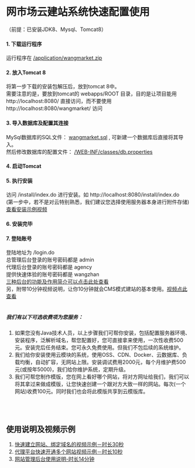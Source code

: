 # 网市场云建站系统快速配置使用
（前提：已安装JDK8、Mysql、Tomcat8）

#### 1. 下载运行程序运行程序在 [/application/wangmarket.zip](https://github.com/xnx3/wangmarket/application/wangmarket.zip) 
#### 2. 放入Tomcat 8将第一步下载的安装包解压后，放到tomcat 8中。<br/>
需要注意的是，要放到tomcat的 webapps/ROOT 目录，目的是让项目能用 http://localhost:8080/ 直接访问，而不要使用 http://localhost:8080/wangmarket/ 访问<br/>#### 3. 导入数据库及配置其连接MySql数据库的SQL文件： [wangmarket.sql](https://github.com/xnx3/wangmarket/blob/master/wangmarket.sql) , 可新建一个数据库后直接将其导入。<br/>然后修改数据库的配置文件： [/WEB-INF/classes/db.properties](https://github.com/xnx3/wangmarket/blob/master/SourceCode/admin/src/db.properties)<br/>

#### 4. 启动Tomcat
#### 5. 执行安装访问 /install/index.do 进行安装。如 http://localhost:8080/install/index.do<br/>(第一步中，若不是对云特别熟悉，我们建议您选择使用服务器本身进行附件存储)<br/>
[查看安装示例视频](https://v.qq.com/x/page/c053533596l.html)

#### 6. 安装完毕
#### 7. 登陆账号登陆地址为 /login.do<br/>总管理后台登录的账号密码都是 admin<br/>代理后台登录的账号密码都是 agency<br/>提供快速体验的账号密码都是 wangzhan<br/>
[三种后台的功能及作用简介可以点击此处查看](http://www.wang.market/2524.html)<br/>另，附带10分钟视频说明，让你10分钟就会CMS模式建站的基本使用。[视频点此查看](https://v.qq.com/x/page/k0516y0fouw.html)<br/><br/>


##### 我们有以下可选收费项为您服务：
1. 如果您没有Java技术人员，以上步骤我们可帮你安装，包括配置服务器环境、安装程序，泛解析域名，帮您配置好，您可直接拿来使用，一次性收费500元。安装完后任务结束。您可永久免费使用。但我们不包后续的系统维护。<br/>2. 我们给你安装使用云模块的系统，使用OSS、CDN、Docker、云数据库、负载均衡，自动扩容，无网站上限。安装调试费用2000元，每个月维护费500元(或按年5000)，我们给你维护系统，定期升级。
3. 我们可帮您制作模版，您在网上看好哪个网站，将对方网址给我们，我们可以将其拿过来做成模版，让您快速创建一个跟对方大致一样的网站。每次(一个网站)收费100元。同时我们也会将此模版共享到云模版库。
<br/>
<br/>

## 使用说明及视频示例

1. [快速建立网站、绑定域名的视频示例－时长30秒](http://www.wang.market/2525.html)
2. [代理平台快速开通多个网站视频示例－时长10秒](https://v.qq.com/x/page/a0535dso42a.html)
3. [网站管理后台使用说明-时长14分钟](https://v.qq.com/x/page/k0516y0fouw.html)



